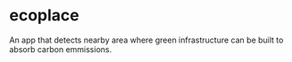 # ecoplace
An app that detects nearby area where green infrastructure can be built to absorb carbon emmissions.
